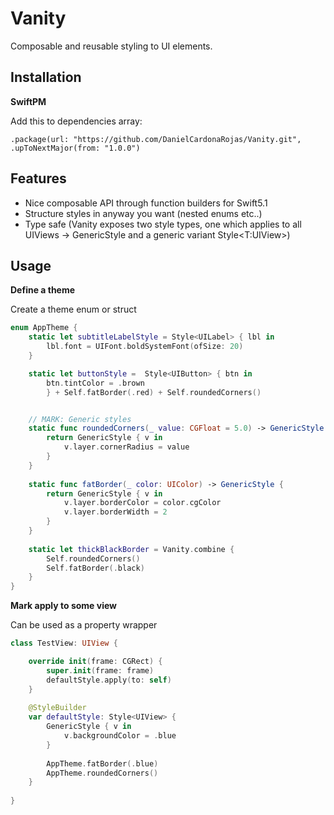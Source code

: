 # Vanity

Composable and reusable styling to UI elements.

## Installation

**SwiftPM**

Add this to dependencies array:

```
.package(url: "https://github.com/DanielCardonaRojas/Vanity.git", .upToNextMajor(from: "1.0.0")
```
## Features

- Nice composable API through function builders for Swift5.1 
- Structure styles in anyway you want (nested enums etc..)
- Type safe (Vanity exposes two style types, one which applies to all UIViews -> GenericStyle and a generic variant Style\<T:UIView\>)


## Usage


**Define a theme**

Create a theme enum or struct

```swift
enum AppTheme {
    static let subtitleLabelStyle = Style<UILabel> { lbl in
        lbl.font = UIFont.boldSystemFont(ofSize: 20)
    }

    static let buttonStyle =  Style<UIButton> { btn in
        btn.tintColor = .brown
        } + Self.fatBorder(.red) + Self.roundedCorners()


    // MARK: Generic styles
    static func roundedCorners(_ value: CGFloat = 5.0) -> GenericStyle {
        return GenericStyle { v in
            v.layer.cornerRadius = value
        }
    }
    
    static func fatBorder(_ color: UIColor) -> GenericStyle {
        return GenericStyle { v in
            v.layer.borderColor = color.cgColor
            v.layer.borderWidth = 2
        }
    }
    
    static let thickBlackBorder = Vanity.combine {
        Self.roundedCorners()
        Self.fatBorder(.black)
    }
}
```

**Mark apply to some view**

Can be used as a property wrapper
```swift
class TestView: UIView {

    override init(frame: CGRect) {
        super.init(frame: frame)
        defaultStyle.apply(to: self)
    }
    
    @StyleBuilder
    var defaultStyle: Style<UIView> {
        GenericStyle { v in
            v.backgroundColor = .blue
        }
        
        AppTheme.fatBorder(.blue)
        AppTheme.roundedCorners()
    }
    
}
```

